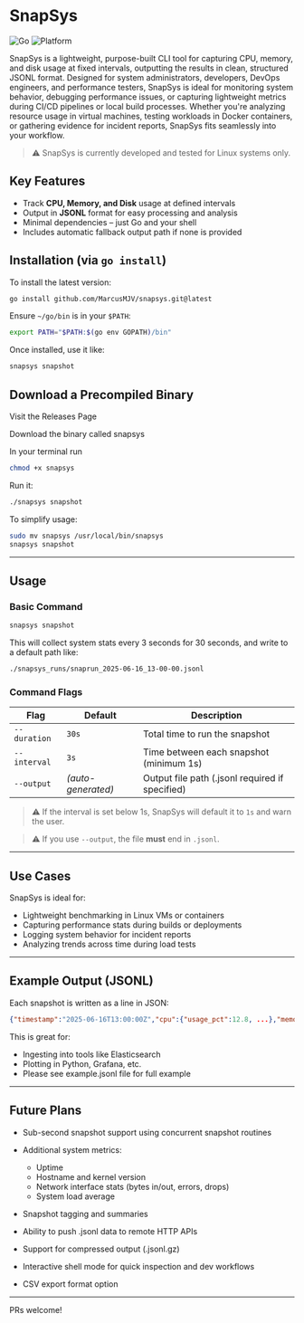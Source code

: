 # SnapSys

![Go](https://img.shields.io/badge/Go-1.23+-blue?logo=go&logoColor=white)
![Platform](https://img.shields.io/badge/Platform-Linux-success?logo=linux&logoColor=white)

SnapSys is a lightweight, purpose-built CLI tool for capturing CPU, memory, and disk usage at fixed intervals, outputting the results in clean, structured JSONL format. Designed for system administrators, developers, DevOps engineers, and performance testers, SnapSys is ideal for monitoring system behavior, debugging performance issues, or capturing lightweight metrics during CI/CD pipelines or local build processes. Whether you're analyzing resource usage in virtual machines, testing workloads in Docker containers, or gathering evidence for incident reports, SnapSys fits seamlessly into your workflow.

> ⚠️ SnapSys is currently developed and tested for Linux systems only.

## Key Features

* Track **CPU, Memory, and Disk** usage at defined intervals
* Output in **JSONL** format for easy processing and analysis
* Minimal dependencies – just Go and your shell
* Includes automatic fallback output path if none is provided

## Installation (via `go install`)

To install the latest version:

```bash
go install github.com/MarcusMJV/snapsys.git@latest
```

Ensure `~/go/bin` is in your `$PATH`:

```bash
export PATH="$PATH:$(go env GOPATH)/bin"
```

Once installed, use it like:

```bash
snapsys snapshot
```
## Download a Precompiled Binary

Visit the Releases Page

Download the binary called snapsys

In your terminal run
```bash
chmod +x snapsys
```
Run it:
```bash
./snapsys snapshot
```
To simplify usage:
```bash
sudo mv snapsys /usr/local/bin/snapsys
snapsys snapshot
```

---

## Usage

### Basic Command

```bash
snapsys snapshot
```

This will collect system stats every 3 seconds for 30 seconds, and write to a default path like:

```bash
./snapsys_runs/snaprun_2025-06-16_13-00-00.jsonl
```

### Command Flags

| Flag         | Default            | Description                                     |
| ------------ | ------------------ | ----------------------------------------------- |
| `--duration` | `30s`              | Total time to run the snapshot                  |
| `--interval` | `3s`               | Time between each snapshot (minimum 1s)         |
| `--output`   | *(auto-generated)* | Output file path (.jsonl required if specified) |

> ⚠️ If the interval is set below 1s, SnapSys will default it to `1s` and warn the user.

> ⚠️ If you use `--output`, the file **must** end in `.jsonl`.

---

## Use Cases

SnapSys is ideal for:

* Lightweight benchmarking in Linux VMs or containers
* Capturing performance stats during builds or deployments
* Logging system behavior for incident reports
* Analyzing trends across time during load tests

---

## Example Output (JSONL)

Each snapshot is written as a line in JSON:

```json
{"timestamp":"2025-06-16T13:00:00Z","cpu":{"usage_pct":12.8, ...},"memory":{"usage_pct":31.9, ...},"disks":{"/":{...}}}
```

This is great for:

* Ingesting into tools like Elasticsearch
* Plotting in Python, Grafana, etc.
* Please see example.jsonl file for full example 

---

## Future Plans

* Sub-second snapshot support using concurrent snapshot routines
* Additional system metrics:
    - Uptime
    - Hostname and kernel version
    - Network interface stats (bytes in/out, errors, drops)
    - System load average

* Snapshot tagging and summaries
* Ability to push .jsonl data to remote HTTP APIs
* Support for compressed output (.jsonl.gz)
* Interactive shell mode for quick inspection and dev workflows
* CSV export format option

---

PRs welcome!
